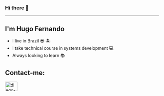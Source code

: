 ### Hi there 👋
<hr>
<h2>I'm Hugo Fernando </h1>
<ul> 
   <li>I live in Brazil 😎 🏝️ </li>
   <li>I take technical course in systems development 💻 </li>
   <li>Always looking to learn 📚 </li>
</ul>
<h2>Contact-me:</h2>
<a href="https://www.linkedin.com/in/hugo-fernando-931154219/" target="_blank">
<img align="center" alt="diego-linkedin" height="30" width="40" src="https://cdn.jsdelivr.net/npm/simple-icons@3.0.1/icons/linkedin.svg" style="max-width:100%;">
</a>
<!--
**FernandoHugo399/FernandoHugo399** is a ✨ _special_ ✨ repository because its `README.md` (this file) appears on your GitHub profile.

Here are some ideas to get you started:

- 🔭 I’m currently working on ...
- 🌱 I’m currently learning ...
- 👯 I’m looking to collaborate on ...
- 🤔 I’m looking for help with ...
- 💬 Ask me about ...
- 📫 How to reach me: ...
- 😄 Pronouns: ...
- ⚡ Fun fact: ...
-->
